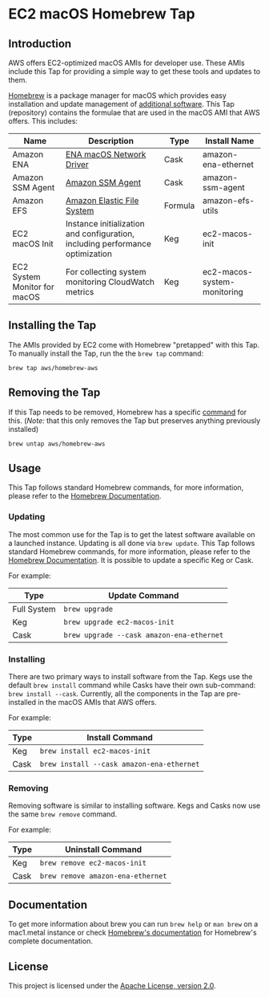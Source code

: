 # EC2 macOS Homebrew Tap

## Introduction

AWS offers EC2-optimized macOS AMIs for developer use. These AMIs include this Tap for providing a simple way to get these tools and updates to them.

[Homebrew](https://brew.sh) is a package manager for macOS which provides easy installation and update management of [additional software](https://formulae.brew.sh/). This Tap (repository) contains the formulae that are used in the macOS AMI that AWS offers. This includes:


| Name | Description | Type | Install Name|
|------|-------------|------|-------------|
| Amazon ENA | [ENA macOS Network Driver](https://docs.aws.amazon.com/AWSEC2/latest/UserGuide/enhanced-networking-ena.html) | Cask | amazon-ena-ethernet |
| Amazon SSM Agent    | [Amazon SSM Agent](https://docs.aws.amazon.com/systems-manager/latest/userguide/ssm-agent.html)| Cask| amazon-ssm-agent |
| Amazon EFS | [Amazon Elastic File System](https://docs.aws.amazon.com/efs/latest/ug/using-amazon-efs-utils.html) | Formula | amazon-efs-utils |
| EC2 macOS Init      | Instance initialization and configuration, including performance optimization | Keg | ec2-macos-init |
| EC2 System Monitor for macOS | For collecting system monitoring CloudWatch metrics | Keg | ec2-macos-system-monitoring | 

## Installing the Tap
The AMIs provided by EC2 come with Homebrew "pretapped" with this Tap. To manually install the Tap, run the the `brew tap` command:

`brew tap aws/homebrew-aws`

## Removing the Tap
If this Tap needs to be removed, Homebrew has a specific [command](https://docs.brew.sh/Taps) for this. (*Note:* that this only removes the Tap but preserves anything previously installed)

`brew untap aws/homebrew-aws`

## Usage
This Tap follows standard Homebrew commands, for more information, please refer to the [Homebrew Documentation](https://docs.brew.sh/).

### Updating
The most common use for the Tap is to get the latest software available on a launched instance. Updating is all done via `brew update`. This Tap follows standard Homebrew commands, for more information, please refer to the [Homebrew Documentation](https://docs.brew.sh/). It is possible to update a specific Keg or Cask.

For example:

| Type  | Update Command|
|-------|--------|
| Full System| `brew upgrade` |
| Keg   |`brew upgrade ec2-macos-init`| 
| Cask  |`brew upgrade --cask amazon-ena-ethernet`|

### Installing
There are two primary ways to install software from the Tap. Kegs use the default `brew install` command while Casks have their own sub-command: `brew install --cask`. Currently, all the components in the Tap are pre-installed in the macOS AMIs that AWS offers. 

For example:

| Type | Install Command |
|------|-----------------|
| Keg  | `brew install ec2-macos-init` ||
| Cask | `brew install --cask amazon-ena-ethernet` |

### Removing
Removing software is similar to installing software. Kegs and Casks now use the same `brew remove` command.

For example:

| Type | Uninstall Command |
|------|-----------------|
| Keg  | `brew remove ec2-macos-init` |
| Cask | `brew remove amazon-ena-ethernet` |

## Documentation
To get more information about brew you can run `brew help` or `man brew` on a mac1.metal instance or check [Homebrew's documentation](https://docs.brew.sh) for Homebrew's complete documentation.

## License

This project is licensed under the [Apache License, version 2.0](https://www.apache.org/licenses/LICENSE-2.0).
